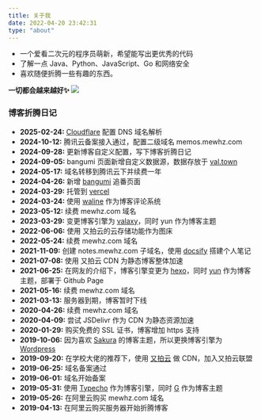 ```yaml
---
title: 关于我
date: 2022-04-20 23:42:31
type: "about"
---
```


* 一个爱看二次元的程序员萌新，希望能写出更优秀的代码
* 了解一点 Java、Python、JavaScript、Go 和网络安全
* 喜欢随便折腾一些有趣的东西。

 **一切都会越来越好✨** 
 ![](http://pic.mewhz.com/img/266ED628A95565DFAEDFF46EA257ABC9.gif)

### 博客折腾日记

* **2025-02-24:** [Cloudflare](https://www.cloudflare.com) 配置 DNS 域名解析
* **2024-10-12:** 腾讯云备案接入通过，配置二级域名 memos.mewhz.com
* **2024-09-28:** 更新博客自定义配置，写下博客折腾日记
* **2024-09-05:** bangumi 页面新增自定义数据源，数据存放于 [val.town](https://www.val.town)
* **2024-05-17:** 域名转移到腾讯云下并续费一年
* **2024-04-26:** 新增 [bangumi](https://mewhz.com/bangumi) 追番页面
* **2024-03-29:** 托管到 [vercel](https://vercel.com/)
* **2024-03-24:** 使用 [waline](https://github.com/walinejs/waline) 作为博客评论系统
* **2023-05-12:** 续费 mewhz.com 域名
* **2023-03-29:** 变更博客引擎为 [valaxy](https://github.com/YunYouJun/valaxy)，同时 yun 作为博客主题
* **2022-06-06:** 使用 又拍云的云存储功能作为图床
* **2022-05-24:** 续费 mewhz.com 域名
* **2021-11-09:** 创建 notes.mewhz.com 子域名，使用 [docsify](https://github.com/docsifyjs/docsify) 搭建个人笔记
* **2021-07-08:** 使用 又拍云 CDN 为静态博客整体加速
* **2021-06-25:** 在网友的介绍下，博客引擎变更为 [hexo](https://github.com/hexojs/hexo)，同时 [yun](https://github.com/YunYouJun/hexo-theme-yun) 作为博客主题，部署于 Github Page
* **2021-05-16:** 续费 mewhz.com 域名
* **2021-03-13:** 服务器到期，博客暂时下线
* **2020-04-26:** 续费 mewhz.com 域名
* **2020-04-09:** 尝试 JSDelivr 作为 CDN 为静态资源加速
* **2020-01-29:** 购买免费的 SSL 证书，博客增加 https 支持
* **2019-10-06:** 因为喜欢 [Sakura](https://github.com/mashirozx/sakura) 的博客主题，所以更换博客引擎为 [Wordpress](https://github.com/WordPress/WordPress)
* **2019-09-20:** 在学校大佬的推荐下，使用 [又拍云](https://www.upyun.com) 做 CDN，加入又拍云联盟
* **2019-06-25:** 域名备案通过
* **2019-06-01:** 域名开始备案
* **2019-05-31:** 使用 [Typecho](https://github.com/typecho/typecho) 作为博客引擎，同时 [G](https://github.com/youranreus/G) 作为博客主题
* **2019-05-26:** 在阿里云购买 mewhz.com 域名
* **2019-04-13:** 在阿里云购买服务器开始折腾博客